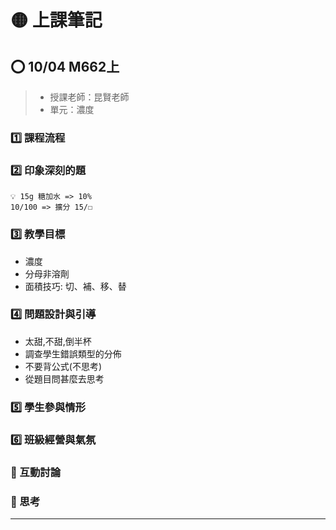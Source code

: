 # 🟡 上課筆記

## ⭕ 10/04 M662上

> - 授課老師：昆賢老師
> - 單元：濃度

### 1️⃣ 課程流程

### 2️⃣ 印象深刻的題

```
💡 15g 糖加水 => 10% 
10/100 => 擴分 15/☐
```

### 3️⃣ 教學目標

- 濃度
- 分母非溶劑
- 面積技巧: 切、補、移、替

### 4️⃣ 問題設計與引導

- 太甜,不甜,倒半杯
- 調查學生錯誤類型的分佈
- 不要背公式(不思考)
- 從題目問甚麼去思考

### 5️⃣ 學生參與情形

### 6️⃣ 班級經營與氣氛

### 🔦 互動討論

### 🔦 思考

---


